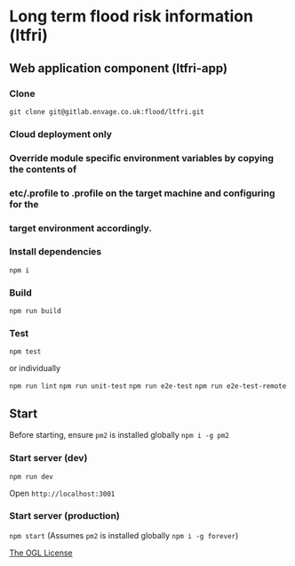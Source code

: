 # Long term flood risk information (ltfri)

## Web application component (ltfri-app)

### Clone
`git clone git@gitlab.envage.co.uk:flood/ltfri.git`

### Cloud deployment only
### Override module specific environment variables by copying the contents of
### etc/.profile to .profile on the target machine and configuring for the
### target environment accordingly.

### Install dependencies
`npm i`

### Build
`npm run build`

### Test
`npm test`

or individually

`npm run lint`
`npm run unit-test`
`npm run e2e-test`
`npm run e2e-test-remote`

## Start
Before starting, ensure `pm2` is installed globally `npm i -g pm2`

### Start server (dev)
`npm run dev`

Open `http://localhost:3001`

### Start server (production)
`npm start` (Assumes `pm2` is installed globally `npm i -g forever`)


[The OGL License](http://www.nationalarchives.gov.uk/doc/open-government-licence/version/3/)
